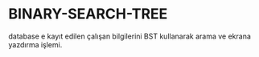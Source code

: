 # BINARY-SEARCH-TREE
database e kayıt edilen çalışan  bilgilerini  BST kullanarak arama ve  ekrana yazdırma işlemi.
